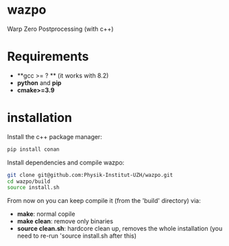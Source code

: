 # wazpo
Warp Zero Postprocessing (with c++)


# Requirements

 - **gcc >= ? ** (it works with 8.2)
 - **python** and **pip**
 - **cmake>=3.9**

# installation 

Install the c++ package manager:
```bash
pip install conan
```

Install dependencies and compile wazpo:
```bash
git clone git@github.com:Physik-Institut-UZH/wazpo.git
cd wazpo/build
source install.sh
```

From now on you can keep compile it (from the 'build' directory) via:
 - **make**: normal copile
 - **make clean**: remove only binaries
 - **source clean.sh**: hardcore clean up, removes the whole installation (you need to re-run 'source install.sh after this)

